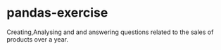 # pandas-exercise
Creating,Analysing and and answering questions related to the sales of products over a year.
